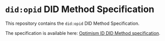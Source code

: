 # `did:opid` DID Method Specification

This repository contains the `did:opid` DID Method Specification.

The specification is available here:
[Optimism ID DID Method specification](did-opid-method.md).

